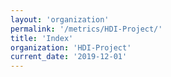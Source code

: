 ```yaml
---
layout: 'organization'
permalink: '/metrics/HDI-Project/'
title: 'Index'
organization: 'HDI-Project'
current_date: '2019-12-01'
---
```

